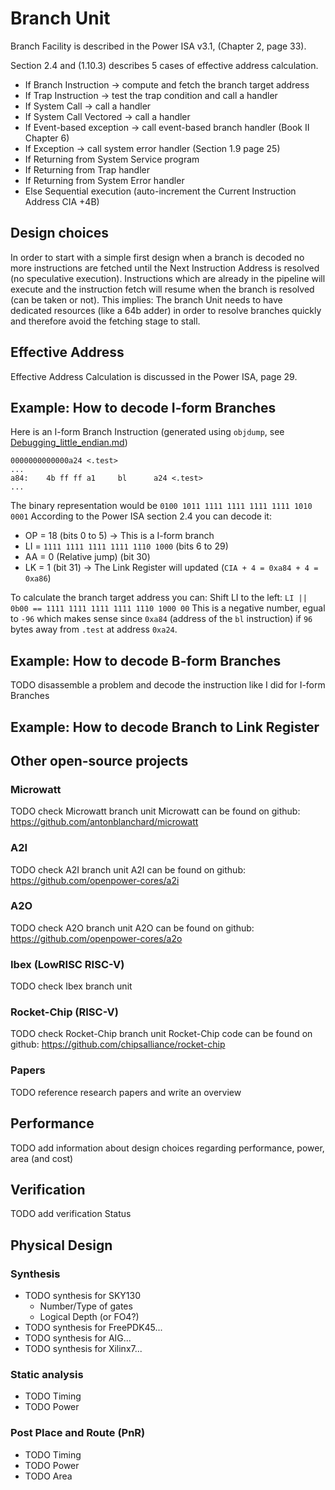 # Branch Unit
Branch Facility is described in the Power ISA v3.1, (Chapter 2, page 33).

Section 2.4 and (1.10.3) describes 5 cases of effective address calculation.

- If Branch Instruction -> compute and fetch the branch target address
- If Trap Instruction -> test the trap condition and call a handler
- If System Call -> call a handler
- If System Call Vectored -> call a handler
- If Event-based exception -> call event-based branch handler (Book II Chapter 6)
- If Exception -> call system error handler (Section 1.9 page 25)
- If Returning from System Service program
- If Returning from Trap handler
- If Returning from System Error handler
- Else Sequential execution (auto-increment the Current Instruction Address CIA +4B)

## Design choices
In order to start with a simple first design when a branch is decoded no more
instructions are fetched until the Next Instruction Address is resolved (no
speculative execution). Instructions which are already in the pipeline will
execute and the instruction fetch will resume when the branch is resolved (can
be taken or not).
This implies: The branch Unit needs to have dedicated resources (like a 64b
adder) in order to resolve branches quickly and therefore avoid the fetching
stage to stall.

## Effective Address
Effective Address Calculation is discussed in the Power ISA, page 29.

## Example: How to decode I-form Branches
Here is an I-form Branch Instruction (generated using `objdump`, see [Debugging_little_endian.md](Debugging_little_endian.md))
```
0000000000000a24 <.test>
...
a84:	4b ff ff a1 	bl      a24 <.test>
...
```
The binary representation would be `0100 1011 1111 1111 1111 1111 1010 0001`
According to the Power ISA section 2.4 you can decode it:
- OP = 18 (bits 0 to 5) -> This is a I-form branch
- LI = `1111 1111 1111 1111 1110 1000` (bits 6 to 29)
- AA = 0 (Relative jump) (bit 30)
- LK = 1 (bit 31) -> The Link Register will updated (`CIA + 4 = 0xa84 + 4 = 0xa86`)

To calculate the branch target address you can:
Shift LI to the left: `LI || 0b00 == 1111 1111 1111 1111 1110 1000 00`
This is a negative number, egual to `-96` which makes sense since `0xa84`
(address of the `bl` instruction) if `96` bytes away from `.test` at address
`0xa24`.

## Example: How to decode B-form Branches
TODO disassemble a problem and decode the instruction like I did for I-form Branches

## Example: How to decode Branch to Link Register

## Other open-source projects

### Microwatt
TODO check Microwatt branch unit
Microwatt can be found on github: https://github.com/antonblanchard/microwatt

### A2I
TODO check A2I branch unit
A2I can be found on github: https://github.com/openpower-cores/a2i

### A2O
TODO check A2O branch unit
A2O can be found on github: https://github.com/openpower-cores/a2o

### Ibex (LowRISC RISC-V)
TODO check Ibex branch unit

### Rocket-Chip (RISC-V)
TODO check Rocket-Chip branch unit
Rocket-Chip code can be found on github: https://github.com/chipsalliance/rocket-chip

### Papers
TODO reference research papers and write an overview

## Performance
TODO add information about design choices regarding performance, power, area (and cost)

## Verification
TODO add verification Status

## Physical Design
### Synthesis
- TODO synthesis for SKY130
    - Number/Type of gates
    - Logical Depth (or FO4?)
- TODO synthesis for FreePDK45...
- TODO synthesis for AIG...
- TODO synthesis for Xilinx7...

### Static analysis
- TODO Timing
- TODO Power

### Post Place and Route (PnR)
- TODO Timing
- TODO Power
- TODO Area
